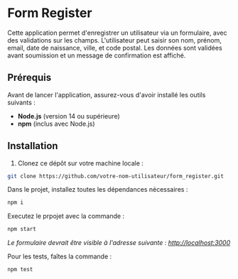 # Form Register

Cette application permet d'enregistrer un utilisateur via un formulaire, avec des validations sur les champs. L'utilisateur peut saisir son nom, prénom, email, date de naissance, ville, et code postal. Les données sont validées avant soumission et un message de confirmation est affiché.

## Prérequis

Avant de lancer l'application, assurez-vous d'avoir installé les outils suivants :

- **Node.js** (version 14 ou supérieure)
- **npm** (inclus avec Node.js)

## Installation

1. Clonez ce dépôt sur votre machine locale :

```bash
git clone https://github.com/votre-nom-utilisateur/form_register.git
```

Dans le projet, installez toutes les dépendances nécessaires :
```bash
npm i
```

Executez le prpojet avec la commande :
```bash
npm start
```
*Le formulaire devrait être visible à l'adresse suivante : [http://localhost:3000](http://localhost:3000)*

Pour les tests, faîtes la commande :
```bash
npm test
```
